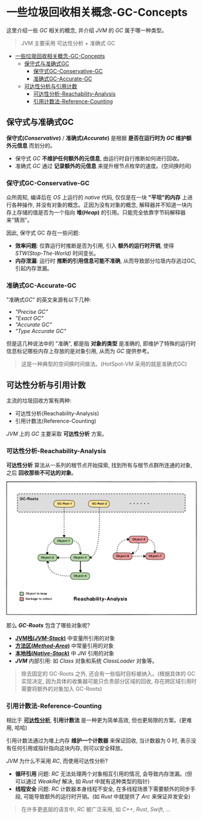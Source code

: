 # 一些垃圾回收相关概念-GC-Concepts

这里介绍一些 *GC* 相关的概念, 并介绍 *JVM* 的 *GC* 属于哪一种类型。

> JVM 主要采用 可达性分析 + 准确式 GC

- [一些垃圾回收相关概念-GC-Concepts](#一些垃圾回收相关概念-gc-concepts)
  - [保守式与准确式GC](#保守式与准确式gc)
    - [保守式GC-Conservative-GC](#保守式gc-conservative-gc)
    - [准确式GC-Accurate-GC](#准确式gc-accurate-gc)
  - [可达性分析与引用计数](#可达性分析与引用计数)
    - [可达性分析-Reachability-Analysis](#可达性分析-reachability-analysis)
    - [引用计数法-Reference-Counting](#引用计数法-reference-counting)

## 保守式与准确式GC

**保守式(*Conservative*)** / **准确式(*Accurate*)** 是根据 **是否在运行时为 *GC* 维护额外元信息** 而划分的。

- 保守式 *GC* **不维护任何额外的元信息**, 由运行时自行推断如何进行回收。
- 准确式 *GC* 通过 **记录额外的元信息** 来提升根节点枚举的速度。(空间换时间)

### 保守式GC-Conservative-GC

众所周知, 编译后在 *OS* 上运行的 *native* 代码, 仅仅是在一块 **"平坦"的内存** 上进行各种操作, 并没有对象的概念。正因为没有对象的概念, 解释器并不知道一块内存上存储的值是否为一个指向 **堆(*Heap*)** 的引用。只能完全依靠字节码解释器来"猜测"。

因此, 保守式 GC 存在一些问题:

- **效率问题**: 仅靠运行时推断是否为引用, 引入 **额外的运行时开销**, 使得 *STW(Stop-The-World)* 时间变长。
- **内存泄漏**: 运行时 **推断的引用信息可能不准确**, 从而导致部分垃圾内存逃过GC, 引起内存泄漏。

### 准确式GC-Accurate-GC

"准确式*GC*" 的英文来源有以下几种:

- *"Precise GC"*
- *"Exact GC"*
- *"Accurate GC"*
- *"Type Accurate GC"*

但是这几种说法中的 "准确", 都是指 **对象的类型** 是准确的, 即维护了特殊的运行时信息标记哪些内存上存放的是对象引用, 从而为 *GC* 提供参考。

> 这是一种典型的空间换时间做法。(HotSpot-VM 采用的就是准确式GC)

## 可达性分析与引用计数

主流的垃圾回收方案有两种:

- 可达性分析(Reachability-Analysis)
- 引用计数法(Reference-Counting)

*JVM* 上的 *GC* 主要采取 **可达性分析** 方案。

### 可达性分析-Reachability-Analysis

**可达性分析** 算法从一系列的根节点开始探索, 找到所有与根节点群所连通的对象, 之后 **回收那些不可达的对象**。

![JVM-GC-Reachability-Analysis](../../.assets/JVM-GC-Reachability-Analysis.png)

那么 ***GC-Roots*** 包含了哪些对象呢?

- [**JVM栈(*JVM-Stack*)**](./MM-Memory-Areas.md#jvm栈jvm-stack) 中变量所引用的对象
- [**方法区(*Method-Area*)**](./MM-Memory-Areas.md#方法区method-area) 中常量引用的对象
- [**本地栈(*Native-Stack*)**](./MM-Memory-Areas.md#本地方法栈native-stack) 中 *JNI* 引用的对象
- ***JVM*** 内部引用: 如 *Class* 对象和系统 *ClassLoader* 对象等。

> 除去固定的 GC-Roots 之外, 还会有一些临时目标被纳入。(根据具体的 GC 实现决定, 因为具体的收集器可能只负责部分区域的回收, 存在跨区域引用时需要将额外的对象加入 GC-Roots)

### 引用计数法-Reference-Counting

相比于 [**可达性分析**](#可达性分析-reachability-analysis), **引用计数法** 是一种更为简单高效, 但也更局限的方案。(更难用, 哈哈)

引用计数法通过为堆上内存 **维护一个计数器** 来保证回收, 当计数器为 0 时, 表示没有任何引用或指针指向这块内存, 则可以安全释放。

*JVM* 为什么不采用 *RC*, 而使用可达性分析?

- **循环引用** 问题: *RC* 无法处理两个对象相互引用的情况, 会导致内存泄漏。(但可以通过 *WeakRef* 解决, 如 *Rust* 中就有这种类型的指针)
- **线程安全** 问题: *RC* 计数器本身线程不安全, 在多线程场景下需要额外的同步手段, 可能导致额外的运行时开销。(如 *Rust* 中就提供了 *Arc* 来保证并发安全)

> 在许多更底层的语言中, *RC* 被广泛采用, 如 *C++*, *Rust*, *Swift*, ...
